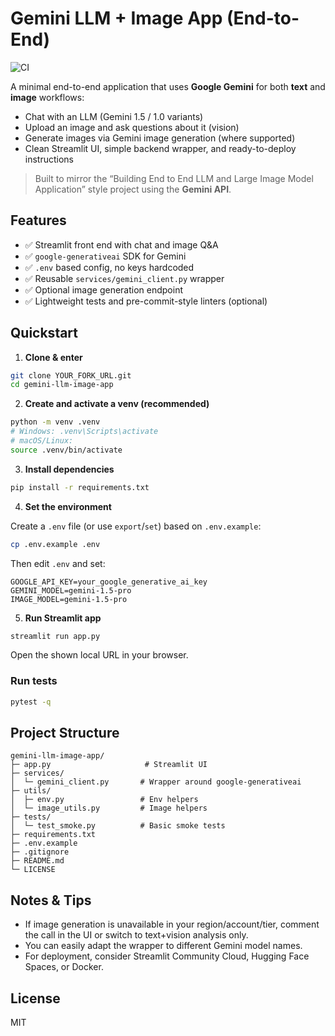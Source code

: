 # Gemini LLM + Image App (End-to-End)

![CI](https://github.com/MishraNehal/GEMINI-lLLM-IMAGE-APP/actions/workflows/ci.yml/badge.svg)

A minimal end-to-end application that uses **Google Gemini** for both **text** and **image** workflows:
- Chat with an LLM (Gemini 1.5 / 1.0 variants)
- Upload an image and ask questions about it (vision)
- Generate images via Gemini image generation (where supported)
- Clean Streamlit UI, simple backend wrapper, and ready-to-deploy instructions

> Built to mirror the “Building End to End LLM and Large Image Model Application” style project using the **Gemini API**.

## Features

- ✅ Streamlit front end with chat and image Q&A
- ✅ `google-generativeai` SDK for Gemini
- ✅ `.env` based config, no keys hardcoded
- ✅ Reusable `services/gemini_client.py` wrapper
- ✅ Optional image generation endpoint
- ✅ Lightweight tests and pre-commit-style linters (optional)

## Quickstart

1. **Clone & enter**

```bash
git clone YOUR_FORK_URL.git
cd gemini-llm-image-app
```

2. **Create and activate a venv (recommended)**

```bash
python -m venv .venv
# Windows: .venv\Scripts\activate
# macOS/Linux:
source .venv/bin/activate
```

3. **Install dependencies**

```bash
pip install -r requirements.txt
```

4. **Set the environment**

Create a `.env` file (or use `export`/`set`) based on `.env.example`:

```bash
cp .env.example .env
```

Then edit `.env` and set:

```
GOOGLE_API_KEY=your_google_generative_ai_key
GEMINI_MODEL=gemini-1.5-pro
IMAGE_MODEL=gemini-1.5-pro
```

5. **Run Streamlit app**

```bash
streamlit run app.py
```

Open the shown local URL in your browser.

### Run tests

```bash
pytest -q
```

## Project Structure

```
gemini-llm-image-app/
├─ app.py                     # Streamlit UI
├─ services/
│  └─ gemini_client.py       # Wrapper around google-generativeai
├─ utils/
│  ├─ env.py                 # Env helpers
│  └─ image_utils.py         # Image helpers
├─ tests/
│  └─ test_smoke.py          # Basic smoke tests
├─ requirements.txt
├─ .env.example
├─ .gitignore
├─ README.md
└─ LICENSE
```

## Notes & Tips

- If image generation is unavailable in your region/account/tier, comment the call in the UI or switch to text+vision analysis only.
- You can easily adapt the wrapper to different Gemini model names.
- For deployment, consider Streamlit Community Cloud, Hugging Face Spaces, or Docker.

## License

MIT